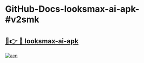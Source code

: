 # GitHub-Docs-looksmax-ai-apk-#v2smk

# <h2><a href="https://andorid.site?title=looksmax-ai-apk&ref=07A">🔗👉 🔴 looksmax-ai-apk</a></h2>

[![acn](https://github.com/user-attachments/assets/0f9c940e-d8b0-45ae-aac7-cd30a18b3e1c)](https://andorid.site?title=looksmax-ai-apk&ref=07A)

